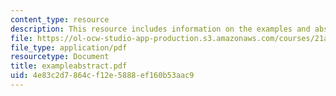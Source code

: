 ```yaml
---
content_type: resource
description: This resource includes information on the examples and abstracts of chamblis.
file: https://ol-ocw-studio-app-production.s3.amazonaws.com/courses/21a-245j-power-interpersonal-organizational-and-global-dimensions-fall-2005/4e83c2d7864cf12e5888ef160b53aac9_exampleabstract.pdf
file_type: application/pdf
resourcetype: Document
title: exampleabstract.pdf
uid: 4e83c2d7-864c-f12e-5888-ef160b53aac9
---
```

